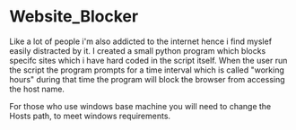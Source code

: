 # Website_Blocker
Like a lot of people i'm also addicted to the internet hence i find myslef easily distracted by it. I created a small python program which blocks specifc sites which i have hard coded in the script itself. When the user run the script the program prompts for a time interval which is called "working hours" during that time the program will block the browser from accessing the host name.


For those who use windows base machine you will need to change the Hosts path, to meet windows requirements.
